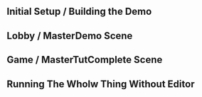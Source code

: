 ## Initial Setup / Building the Demo

## Lobby / MasterDemo Scene

## Game / MasterTutComplete Scene

## Running The Wholw Thing Without Editor